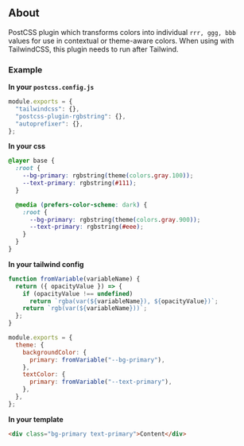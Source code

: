 ## About

PostCSS plugin which transforms colors into individual `rrr, ggg, bbb` values for use in contextual or theme-aware colors.
When using with TailwindCSS, this plugin needs to run after Tailwind.

### Example

**In your `postcss.config.js`**

```js
module.exports = {
  "tailwindcss": {},
  "postcss-plugin-rgbstring": {},
  "autoprefixer": {},
};
```

**In your css**

```css
@layer base {
  :root {
    --bg-primary: rgbstring(theme(colors.gray.100));
    --text-primary: rgbstring(#111);
  }

  @media (prefers-color-scheme: dark) {
    :root {
      --bg-primary: rgbstring(theme(colors.gray.900));
      --text-primary: rgbstring(#eee);
    }
  }
}
```

**In your tailwind config**

```js
function fromVariable(variableName) {
  return ({ opacityValue }) => {
    if (opacityValue !== undefined)
      return `rgba(var(${variableName}), ${opacityValue})`;
    return `rgb(var(${variableName}))`;
  };
}

module.exports = {
  theme: {
    backgroundColor: {
      primary: fromVariable("--bg-primary"),
    },
    textColor: {
      primary: fromVariable("--text-primary"),
    },
  },
};
```

**In your template**

```html
<div class="bg-primary text-primary">Content</div>
```
